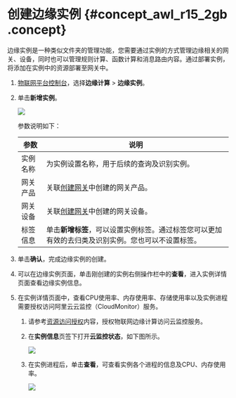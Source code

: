 # 创建边缘实例 {#concept_awl_r15_2gb .concept}

边缘实例是一种类似文件夹的管理功能，您需要通过实例的方式管理边缘相关的网关、设备，同时也可以管理规则计算、函数计算和消息路由内容。通过部署实例，将添加在实例中的资源部署至网关中。

1.  [物联网平台控制台](http://iot.console.aliyun.com/)，选择**边缘计算** \> **边缘实例**。
2.  单击**新增实例**。

    ![](http://static-aliyun-doc.oss-cn-hangzhou.aliyuncs.com/assets/img/15108/15471718326722_zh-CN.png)

    参数说明如下：

    |参数|说明|
    |--|--|
    |实例名称|为实例设置名称，用于后续的查询及识别实例。|
    |网关产品|关联[创建网关](cn.zh-CN/用户指南/边缘实例/创建网关.md#)中创建的网关产品。|
    |网关设备|关联[创建网关](cn.zh-CN/用户指南/边缘实例/创建网关.md#)中创建的网关设备。|
    |标签信息|单击**新增标签**，可以设置实例标签。通过标签您可以更加有效的去归类及识别实例。您也可以不设置标签。|

3.  单击**确认**，完成边缘实例的创建。
4.  可以在边缘实例页面，单击刚创建的实例右侧操作栏中的**查看**，进入实例详情页面查看边缘实例信息。
5.  在实例详情页面中，查看CPU使用率、内存使用率、存储使用率以及实例进程需要授权访问阿里云云监控（CloudMonitor）服务。
    1.  请参考[资源访问授权](cn.zh-CN/用户指南/资源访问授权.md#)内容，授权物联网边缘计算访问云监控服务。
    2.  在**实例信息**页签下打开**云监控状态**，如下图所示。

        ![](http://static-aliyun-doc.oss-cn-hangzhou.aliyuncs.com/assets/img/81959/154717183236981_zh-CN.png)

    3.  在实例进程后，单击**查看**，可查看实例各个进程的信息及CPU、内存使用率。

        ![](http://static-aliyun-doc.oss-cn-hangzhou.aliyuncs.com/assets/img/81959/154717183236982_zh-CN.png)


